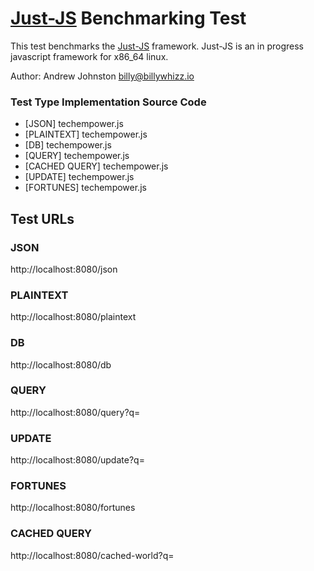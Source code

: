 # [Just-JS](https://github.com/just-js) Benchmarking Test

This test benchmarks the [Just-JS](https://github.com/just-js) framework. Just-JS is an in progress javascript framework for x86_64 linux.

Author: Andrew Johnston <billy@billywhizz.io>

### Test Type Implementation Source Code

* [JSON] techempower.js
* [PLAINTEXT] techempower.js
* [DB] techempower.js
* [QUERY] techempower.js
* [CACHED QUERY] techempower.js
* [UPDATE] techempower.js
* [FORTUNES] techempower.js

## Test URLs
### JSON

http://localhost:8080/json

### PLAINTEXT

http://localhost:8080/plaintext

### DB

http://localhost:8080/db

### QUERY

http://localhost:8080/query?q=

### UPDATE

http://localhost:8080/update?q=

### FORTUNES

http://localhost:8080/fortunes

### CACHED QUERY

http://localhost:8080/cached-world?q=


